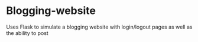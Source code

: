 # Blogging-website
Uses Flask to simulate a blogging website with login/logout pages as well as the ability to post
